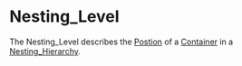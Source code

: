 # Nesting_Level

The Nesting_Level describes the [Postion](60009.md) of a [Container](600063.md) in a [Nesting_Hierarchy](600065.md).